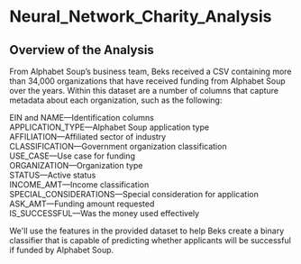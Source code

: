 # Neural_Network_Charity_Analysis

## Overview of the Analysis

From Alphabet Soup’s business team, Beks received a CSV containing more than 34,000 organizations that have received funding from Alphabet Soup over the years. Within this dataset are a number of columns that capture metadata about each organization, such as the following:

EIN and NAME—Identification columns <br/>
APPLICATION_TYPE—Alphabet Soup application type <br/>
AFFILIATION—Affiliated sector of industry <br/>
CLASSIFICATION—Government organization classification <br/>
USE_CASE—Use case for funding <br/>
ORGANIZATION—Organization type <br/>
STATUS—Active status <br/>
INCOME_AMT—Income classification <br/>
SPECIAL_CONSIDERATIONS—Special consideration for application <br/>
ASK_AMT—Funding amount requested <br/>
IS_SUCCESSFUL—Was the money used effectively <br/>

We'll use the features in the provided dataset to help Beks create a binary classifier that is capable of predicting whether applicants will be successful if funded by Alphabet Soup.
